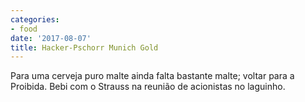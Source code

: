 ```yaml
---
categories:
- food
date: '2017-08-07'
title: Hacker-Pschorr Munich Gold
---
```


Para uma cerveja puro malte ainda falta bastante malte; voltar para a Proibida. Bebi com o Strauss na reunião de acionistas no laguinho.